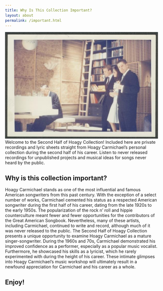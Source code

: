 ```yaml
---
title: Why Is This Collection Important?
layout: about
permalink: /important.html
--- 
```

![hoagy at piano!](/hoagy_at_piano.jpeg)
Welcome to the Second Half of Hoagy Collection! Included here are private recordings and lyric sheets straight from Hoagy Carmichael’s personal collection during the second half of his career. Listen to never released recordings for unpublished projects and musical ideas for songs never heard by the public.
## Why is this collection important?
Hoagy Carmichael stands as one of the most influential and famous American songwriters from this past century. With the exception of a select number of works, Carmichael cemented his status as a respected American songwriter during the first half of his career, dating from the late 1920s to the early 1950s. The popularization of the rock n’ roll and hippie counterculture meant fewer and fewer opportunities for the contributors of the Great American Songbook. Nevertheless, many of these artists, including Carmichael, continued to write and record, although much of it was never released to the public.
The Second Half of Hoagy Collection presents a unique opportunity to examine Hoagy Carmichael as a mature singer-songwriter. During the 1960s and 70s, Carmichael demonstrated his improved confidence as a performer, especially as a popular music vocalist. Furthermore, he showcased his skills as a lyricist, which he rarely experimented with during the height of his career. These intimate glimpses into Hoagy Carmichael’s music workshop will ultimately result in a newfound appreciation for Carmichael and his career as a whole.
## Enjoy!